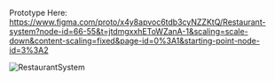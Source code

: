 Prototype Here:
https://www.figma.com/proto/x4y8apvoc6tdb3cyNZZKtQ/Restaurant-system?node-id=66-55&t=jtdmgxxhEToWZanA-1&scaling=scale-down&content-scaling=fixed&page-id=0%3A1&starting-point-node-id=3%3A2

![RestaurantSystem](https://github.com/user-attachments/assets/469234a1-217a-473a-8dca-2983099b4ce7)
